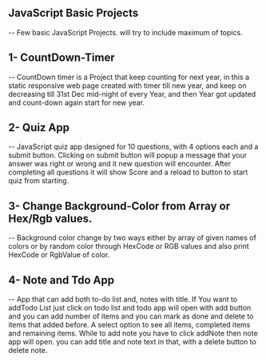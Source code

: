 ## JavaScript Basic Projects

-- Few basic JavaScript Projects. will try to include maximum of topics.

## 1- CountDown-Timer

-- CountDown timer is a Project that keep counting for next year, in this a
static responsive web page created with timer till new year, and keep on
decreasing till 31st Dec mid-night of every Year, and then Year got updated and
count-down again start for new year.

## 2- Quiz App

-- JavaScript quiz app designed for 10 questions, with 4 options each and a
submit button. Clicking on submit button will popup a message that your answer
was right or wrong and it new question will encounter. After completing all
questions it will show Score and a reload to button to start quiz from starting.

## 3- Change Background-Color from Array or Hex/Rgb values.

-- Background color change by two ways either by array of given names of colors
or by random color through HexCode or RGB values and also print HexCode or
RgbValue of color.

## 4- Note and Tdo App

-- App that can add both to-do list and, notes with title. If You want to
addTodo List just click on todo list and todo app will open with add button and
you can add number of items and you can mark as done and delete to items that
added before. A select option to see all items, completed items and remaining
items. While to add note you have to click addNote then note app will open. you
can add title and note text in that, with a delete button to delete note.
